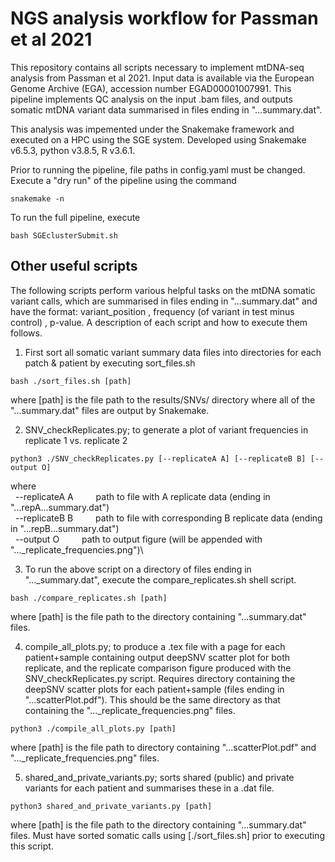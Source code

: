 # NGS analysis workflow for Passman et al 2021

This repository contains all scripts necessary to implement mtDNA-seq analysis from Passman et al 2021. Input data is available via the European Genome Archive (EGA), accession number EGAD00001007991. This pipeline implements QC analysis on the input .bam files, and outputs somatic mtDNA variant data summarised in files ending in "...summary.dat".

This analysis was impemented under the Snakemake framework and executed on a HPC using the SGE system. Developed using Snakemake v6.5.3, python v3.8.5, R v3.6.1. 

Prior to running the pipeline, file paths in config.yaml must be changed. Execute a "dry run" of the pipeline using the command

```
snakemake -n
``` 

To run the full pipeline, execute 

```
bash SGEclusterSubmit.sh
```

## Other useful scripts

The following scripts perform various helpful tasks on the mtDNA somatic variant calls, which are summarised in files ending in "...summary.dat" and have the format: variant\_position , frequency (of variant in test minus control) , p-value. A description of each script and how to execute them follows.

1. First sort all somatic variant summary data files into directories for each patch & patient by executing sort\_files.sh

```
bash ./sort_files.sh [path]
```

where [path] is the file path to the results/SNVs/ directory where all of the "...summary.dat" files are output by Snakemake.


2. SNV\_checkReplicates.py; to generate a plot of variant frequencies in replicate 1 vs. replicate 2

```
python3 ./SNV_checkReplicates.py [--replicateA A] [--replicateB B] [--output O]
```

where\
&nbsp;  --replicateA A &emsp;&emsp;	path to file with A replicate data (ending in "...repA...summary.dat")\
&nbsp;  --replicateB B &emsp;&emsp;     path to file with corresponding B replicate data (ending in "...repB...summary.dat")\
&nbsp;  --output O &emsp;&emsp;     path to output figure (will be appended with "...\_replicate\_frequencies.png")\


3. To run the above script on a directory of files ending in "...\_summary.dat", execute the compare\_replicates.sh shell script.

```
bash ./compare_replicates.sh [path]
```

where [path] is the file path to the directory containing "...summary.dat" files.


4. compile\_all\_plots.py; to produce a .tex file with a page for each patient+sample containing output deepSNV scatter plot for both replicate, and the replicate comparison figure produced with the SNV\_checkReplicates.py script. Requires directory containing the deepSNV scatter plots for each patient+sample (files ending in "...scatterPlot.pdf"). This should be the same directory as that containing the "...\_replicate\_frequencies.png" files.

```
python3 ./compile_all_plots.py [path]
```

where [path] is the file path to directory containing "...scatterPlot.pdf" and "...\_replicate\_frequencies.png" files.


5. shared\_and\_private\_variants.py; sorts shared (public) and private variants for each patient and summarises these in a .dat file.

```
python3 shared_and_private_variants.py [path]
```

where [path] is the file path to the directory containing "...summary.dat" files. Must have sorted somatic calls using [./sort\_files.sh] prior to executing this script.



